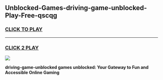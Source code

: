 
## Unblocked-Games-driving-game-unblocked-Play-Free-qscqg
<h3>
<a href="https://premium76.site?title=driving-game-unblocked&ref=20A">CLICK TO PLAY</a></h3>
<hr>

<h3>
<a href="https://premium76.site?title=driving-game-unblocked&ref=20A">CLICK 2 PLAY</a>
  
</h3>

<a href="https://premium76.site?title=driving-game-unblocked&ref=20A"><img src="https://clearcache.store/games.png"></a>


**driving-game-unblocked games unblocked: Your Gateway to Fun and Accessible Online Gaming**
